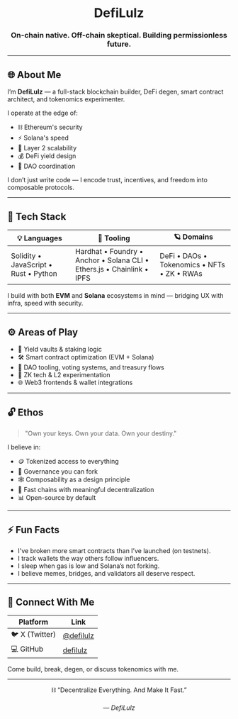 <h1 align="center">
  DefiLulz
</h1>

<h3 align="center">
  On-chain native. Off-chain skeptical.  
  Building permissionless future.
</h3>

---

## 🌐 About Me

I’m **DefiLulz** — a full-stack blockchain builder, DeFi degen, smart contract architect, and tokenomics experimenter.

I operate at the edge of:
- ⛓️ Ethereum's security  
- ⚡ Solana's speed  
- 🔭 Layer 2 scalability  
- 💰 DeFi yield design  
- 🧠 DAO coordination  

I don’t just write code — I encode trust, incentives, and freedom into composable protocols.

---

## 🧰 Tech Stack

| 💡 Languages | 🧪 Tooling | 🪐 Domains |
|-------------|-----------|------------|
| Solidity • JavaScript • Rust • Python | Hardhat • Foundry • Anchor • Solana CLI • Ethers.js • Chainlink • IPFS | DeFi • DAOs • Tokenomics • NFTs • ZK • RWAs |

I build with both **EVM** and **Solana** ecosystems in mind — bridging UX with infra, speed with security.

---

## ⚙️ Areas of Play

- 🧱 Yield vaults & staking logic  
- 🛠️ Smart contract optimization (EVM + Solana)  
- 🧠 DAO tooling, voting systems, and treasury flows  
- 🧬 ZK tech & L2 experimentation  
- 🌐 Web3 frontends & wallet integrations  

---

## 🔓 Ethos

> "Own your keys. Own your data. Own your destiny."

I believe in:
- 🪙 Tokenized access to everything  
- 📜 Governance you can fork  
- 🕸️ Composability as a design principle  
- 🚀 Fast chains with meaningful decentralization  
- 📊 Open-source by default

---

## ⚡ Fun Facts

- I've broken more smart contracts than I’ve launched (on testnets).  
- I track wallets the way others follow influencers.  
- I sleep when gas is low and Solana’s not forking.  
- I believe memes, bridges, and validators all deserve respect.

---

## 📡 Connect With Me

| Platform | Link |
|---------|------|
| 🐦 X (Twitter) | [@defilulz](https://x.com/defilulz) |
| 💻 GitHub | [defilulz](https://github.com/defilulz) |

Come build, break, degen, or discuss tokenomics with me.

---

<p align="center">
  ⛓️ “Decentralize Everything. And Make It Fast.”  
  <br/><br/>
  <em>— DefiLulz </em>
</p>
